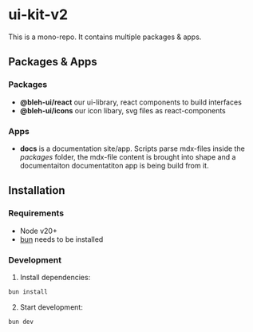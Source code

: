 # ui-kit-v2

This is a mono-repo. It contains multiple packages & apps.

## Packages & Apps

### Packages

- **@bleh-ui/react** our ui-library, react components to build interfaces
- **@bleh-ui/icons** our icon libary, svg files as react-components

### Apps

- **docs** is a documentation site/app. Scripts parse mdx-files inside the _packages_ folder, the mdx-file content is brought into shape and a documentaiton
  documentatiton app is being build from it.

## Installation

### Requirements

- Node v20+
- [bun](https://bun.sh/) needs to be installed

### Development

1. Install dependencies:

```bash
bun install
```

2. Start development:

```bash
bun dev
```
